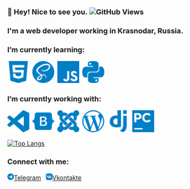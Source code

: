 ### :wave: Hey! Nice to see you. ![GitHub Views](https://komarev.com/ghpvc/?username=siberiashaman&color=blue)

### I'm a web developer working in Krasnodar, Russia.

### I’m currently learning:

<img src="img/html5.svg" alt="html5" style="height: 50px; width: 50px;">&ensp;<img src="img/sass.svg" alt="sass" style="height: 50px; width: 50px;">&ensp;<img src="img/javascript.svg" alt="JavaScript" style="height: 50px; width: 50px;">&ensp;<img src="img/python.svg" alt="python" style="height: 50px; width: 50px;">


### I’m currently working with:
<img src="img/visualstudiocode.svg" alt="visualstudiocode" style="height: 50px; width: 50px;">&ensp;<img src="img/bootstrap.svg" alt="bootstrap" style="height: 50px; width: 50px;">&ensp;<img src="img/joomla.svg" alt="joomla" style="height: 50px; width: 50px;">&ensp;<img src="img/wordpress.svg" alt="wordpress" style="height: 50px; width: 50px;">&ensp;<img src="img/django.svg" alt="django" style="height: 50px; width: 50px;">&ensp;<img src="img/pycharm.svg" alt="pycharm" style="height: 50px; width: 50px;">

[![Top Langs](https://github-readme-stats.vercel.app/api/top-langs/?username=siberiashaman&hide=jupyter%20notebook&layout=compact)](https://github.com/anuraghazra/github-readme-stats)





### Connect with me:

[<img alt="Telegram" width="15px" src="img/telegram.svg" />](https://t.me/Siberiashaman)[Telegram](https://t.me/Siberiashaman)&ensp;
[<img alt="Vkontakte" width="15px" src="img/vk.svg" />](https://vk.com/dshest)[Vkontakte](https://vk.com/dshest)


